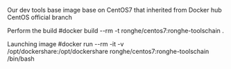 Our dev tools base image base on CentOS7 that inherited from Docker hub CentOS official branch

Perform the build
#docker build --rm -t ronghe/centos7:ronghe-toolschain .


Launching image
#docker run --rm -it -v /opt/dockershare:/opt/dockershare ronghe/centos7:ronghe-toolschain /bin/bash